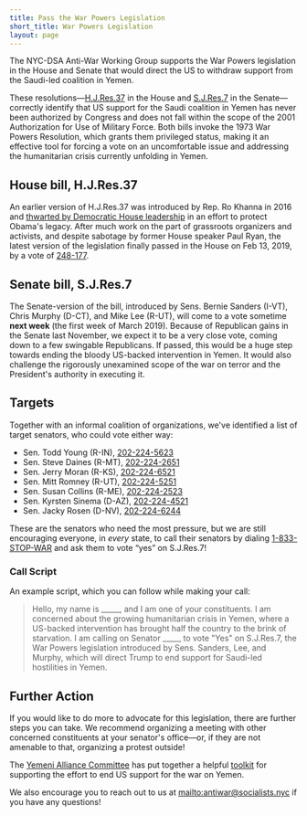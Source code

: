 ```yaml
---
title: Pass the War Powers Legislation
short_title: War Powers Legislation
layout: page
---
```

The NYC-DSA Anti-War Working Group supports the War Powers legislation in the House and Senate that would direct the US to withdraw support from the Saudi-led coalition in Yemen.

These resolutions—[H.J.Res.37](https://www.congress.gov/bill/116th-congress/house-joint-resolution/37) in the House and [S.J.Res.7](https://www.congress.gov/bill/116th-congress/senate-joint-resolution/7) in the Senate—correctly identify that US support for the Saudi coalition in Yemen has never been authorized by Congress and does not fall within the scope of the 2001 Authorization for Use of Military Force. Both bills invoke the 1973 War Powers Resolution, which grants them privileged status, making it an effective tool for forcing a vote on an uncomfortable issue and addressing the humanitarian crisis currently unfolding in Yemen.

## House bill, H.J.Res.37

An earlier version of H.J.Res.37 was introduced by Rep. Ro Khanna in 2016 and [thwarted by Democratic House leadership](https://theintercept.com/2017/10/31/yemen-war-us-military-house-resolution/) in an effort to protect Obama's legacy. After much work on the part of grassroots organizers and activists, and despite sabotage by former House speaker Paul Ryan, the latest version of the legislation finally passed in the House on Feb 13, 2019, by a vote of [248-177](http://clerk.house.gov/evs/2019/roll083.xml).

## Senate bill, S.J.Res.7

The Senate-version of the bill, introduced by Sens. Bernie Sanders (I-VT), Chris Murphy (D-CT), and Mike Lee (R-UT), will come to a vote sometime **next week** (the first week of March 2019). Because of Republican gains in the Senate last November, we expect it to be a very close vote, coming down to a few swingable Republicans. If passed, this would be a huge step towards ending the bloody US-backed intervention in Yemen. It would also challenge the rigorously unexamined scope of the war on terror and the President's authority in executing it.

## Targets

Together with an informal coalition of organizations, we've identified a list of target senators, who could vote either way:

* Sen. Todd Young (R-IN), [202-224-5623](tel:+12022245623)
* Sen. Steve Daines (R-MT), [202-224-2651](tel:+12022242651)
* Sen. Jerry Moran (R-KS), [202-224-6521](tel:+12022246521)
* Sen. Mitt Romney (R-UT), [202-224-5251](tel:+12022245251)
* Sen. Susan Collins (R-ME), [202-224-2523](tel:+12022242523)
* Sen. Kyrsten Sinema (D-AZ), [202-224-4521](tel:+12022244521)
* Sen. Jacky Rosen (D-NV), [202-224-6244](tel:+12022246244)

These are the senators who need the most pressure, but we are still encouraging everyone, in _every_ state, to call their senators by dialing [1-833-STOP-WAR](tel:+18337867927) and ask them to vote “yes” on S.J.Res.7!

### Call Script

An example script, which you can follow while making your call:

> Hello, my name is \_\_\_\_\_, and I am one of your constituents. I am concerned about the growing humanitarian crisis in Yemen, where a US-backed intervention has brought half the country to the brink of starvation. I am calling on Senator \_\_\_\_\_ to vote "Yes" on S.J.Res.7, the War Powers legislation introduced by Sens. Sanders, Lee, and Murphy, which will direct Trump to end support for Saudi-led hostilities in Yemen.

## Further Action

If you would like to do more to advocate for this legislation, there are further steps you can take. We recommend organizing a meeting with other concerned constituents at your senator's office—or, if they are not amenable to that, organizing a protest outside!

The [Yemeni Alliance Committee](https://docs.google.com/document/d/1UJWpQuguJ2A64tZ8htsx-HrYXnvZwjlpyByt1pviTAA/edit?usp=sharing) has put together a helpful [toolkit](https://docs.google.com/document/d/1UJWpQuguJ2A64tZ8htsx-HrYXnvZwjlpyByt1pviTAA/edit) for supporting the effort to end US support for the war on Yemen.

We also encourage you to reach out to us at <mailto:antiwar@socialists.nyc> if you have any questions!
